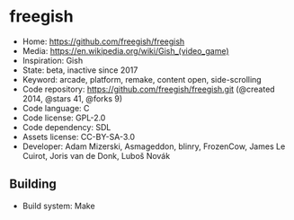 # freegish

- Home: https://github.com/freegish/freegish
- Media: https://en.wikipedia.org/wiki/Gish_(video_game)
- Inspiration: Gish
- State: beta, inactive since 2017
- Keyword: arcade, platform, remake, content open, side-scrolling
- Code repository: https://github.com/freegish/freegish.git (@created 2014, @stars 41, @forks 9)
- Code language: C
- Code license: GPL-2.0
- Code dependency: SDL
- Assets license: CC-BY-SA-3.0
- Developer: Adam Mizerski, Asmageddon, blinry, FrozenCow, James Le Cuirot, Joris van de Donk, Luboš Novák

## Building

- Build system: Make
